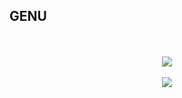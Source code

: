 <H2>GENU</H2>
<br><br>
<div align="center">
  <img src='https://github.com/user-attachments/assets/90734332-7b3e-4410-8177-491f7dd57bb4'>
  <br><br>
  <img src='https://github.com/user-attachments/assets/9a702cad-6fe8-44d0-a974-bf570a4f314e'>
</div>
